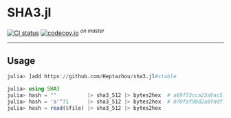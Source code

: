 #	SHA3.jl
[![CI status](https://github.com/Heptazhou/sha3.jl/actions/workflows/CI.yml/badge.svg)](https://github.com/Heptazhou/sha3.jl/actions/workflows/CI.yml)
[![codecov.io](https://codecov.io/gh/Heptazhou/sha3.jl/branch/master/graph/badge.svg)](https://app.codecov.io/gh/Heptazhou/sha3.jl)
<sup>*on master*</sup>

*****
##	Usage
```julia
julia> ]add https://github.com/Heptazhou/sha3.jl#stable

julia> using SHA3
julia> hash = ""          |> sha3_512 |> bytes2hex  # a69f73cca23a9ac5...
julia> hash = 'a'^71      |> sha3_512 |> bytes2hex  # 070faf98d2a8fddf...
julia> hash = read($file) |> sha3_512 |> bytes2hex
```

